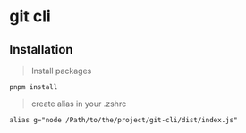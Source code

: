 # git cli

## Installation

> Install packages

```Sh
pnpm install
```

> create alias in your .zshrc

```
alias g="node /Path/to/the/project/git-cli/dist/index.js"
```
